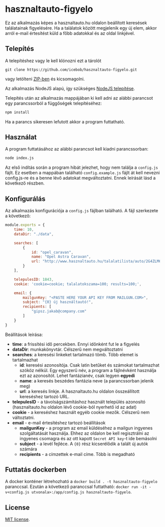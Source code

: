 # hasznaltauto-figyelo
Ez az alkalmazás képes a hasznaltauto.hu oldalon beállított keresések találatainak figyelésére. Ha a találatok között megjelenik egy új elem, akkor arról e-mail értesítést küld a főbb adatokkal és az oldal linkjével.

## Telepítés
A telepítéshez vagy le kell klónozni ezt a tárolót
```
git clone https://github.com/icebob/hasznaltauto-figyelo.git
```
vagy letölteni [ZIP-ben](https://github.com/icebob/hasznaltauto-figyelo/archive/master.zip) és kicsomagolni.

Az alkalmazás NodeJS alapú, így szükséges [NodeJS telepítése](https://nodejs.org/en/download/package-manager/).

Telepítés után az alkalmazás mappájában ki kell adni az alábbi parancsot egy parancssorból a függőségek telepítéséhez:
```bash
npm install
```

Ha a parancs sikeresen lefutott akkor a program futtatható.

## Használat
A program futtatásához az alábbi parancsot kell kiadni parancssorban:
```bash
node index.js
```

Az első indítás során a program hibát jelezhet, hogy nem találja a `config.js` fájlt. Ez esetben a mappában található `config.example.js` fájlt át kell nevezni config.js-re és a benne lévő adatokat megváltoztatni. Ennek leírását lásd a következő részben.

## Konfigurálás
Az alkalmazás konfigurációja a `config.js` fájlban található.
A fájl szerkezete a következő:
```js
module.exports = {
	time: 10,
	dataDir: "./data",

	searches: [
		{
			id: "opel_caravan",
			name: "Opel Astra Caravan",
			url: "http://www.hasznaltauto.hu/talalatilista/auto/2G4ZLM6H4LHPDGMCKJQHZDH4T2PHATRPML46HMGZD5WYO4RCKTY1QY69R2S5GSOSA2LWHHFZA4RAMCAMTTFT3HQUMW3F0OZ9RMYDQRLYCCLDQW734RMFTH7Z2GZY31W1Y5WO6UISWJC1H9SOJT9Y8PY4YPLDTJ6905AHHT11QIF2HML0FAC2CIC9YEMGCW0W2EGOKOE9TEP0M1Q8PUF4C7FEJU22745MKGG2TY2F3F7HI5LR2EOTHH9UR2OQ499J2FM0DFAWMK9DQKHE3HZL7TG7LRAS8U1UE4II1IA5KLPZO0K6C1TS7G3ZUFOIUQK26WH61FY0Z7YT6JZRRIYE99KLOGY20WF3JJY6Y2KQAHKEJR6ZRUH970AUOMD/page1"
		}
	],

	telepulesID: 1843,
	cookie: 'cookie=cookie; talalatokszama=100; results=100;',

	email: {
		mailgunKey: "<PASTE HERE YOUR API KEY FROM MAILGUN.COM>",
		subject: "{0} új használtautó!",
		recipients: [
			"gipsz.jakab@company.com"
		]
	}
}
```

Beállítások leírása:

- **time**: a frissítési idő percekben. Ennyi időnként fut le a figyelés
- **dataDir**: munkakönyvtár. Célszerű nem megváltoztatni
- **searches**: a keresési linkeket tartalmazó tömb. Több elemet is tartalmazhat
  - **id**: keresési azonosítója. Csak latin betűket és számokat tartalmazhat szóköz nélkül. Egy egyszerű név, a program a fájlnévként használja ezt az azonosítót. Lehet fantázianév, csak legyen **egyedi**
  - **name**: a keresés beszédes fantázia neve (a parancssorban jelenik meg)
  - **url**: a keresés linkje. A hasznaltauto.hu oldalon összeállított kereséshez tartozó URL.
- **telepulesID** - a távolságszámításhoz használt település azonosító (hasznaltauto.hu oldalon lévő cookie-ból nyerhető id az adat)
- **cookie** - a kereséshez használt egyéb cookie mezők. Célszerű nem változtatni. 
- **email** - e-mail értesítéshez tartozó beállítások
  - **mailgunKey** - a program az email küldéséhez a mailgun ingyenes szolgáltatását használja. Ehhez az oldalon be kell regisztrálni az ingyenes csomagra és az ott kapott `Secret API key`-t ide bemásolni
  - **subject** - a levél fejléce. A `{0}` rész kicserélődik a talált új autók számára
  - **recipients** - a címzettek e-mail címe. Több is megadható

## Futtatás dockerben

A docker konténer létrehozható a `docker build . -t hasznaltauto-figyelo`
paranccsal.  Ezután a következő paranccsal futtatható: `docker run -it
-v<config.js utvonala>:/app/config.js hasznaltauto-figyelo`.

## License
[MIT license](https://tldrlegal.com/license/mit-license).

